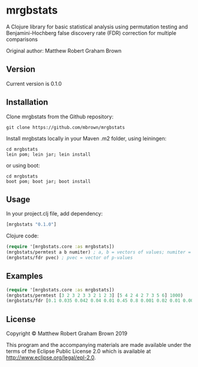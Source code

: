 # mrgbstats

A Clojure library for basic statistical analysis using permutation testing and
Benjamini-Hochberg false discovery rate (FDR) correction for multiple
comparisons

Original author: Matthew Robert Graham Brown


## Version

Current version is 0.1.0


## Installation

Clone mrgbstats from the Github repository:

```
git clone https://github.com/mbrown/mrgbstats
```

Install mrgbstats locally in your Maven .m2 folder, using leiningen:

```
cd mrgbstats
lein pom; lein jar; lein install
```

or using boot:

```
cd mrgbstats
boot pom; boot jar; boot install
```

## Usage

In your project.clj file, add dependency:

```clojure
[mrgbstats "0.1.0"]
```

Clojure code:

```clojure
(require '[mrgbstats.core :as mrgbstats])
(mrgbstats/permtest a b numiter) ; a, b = vectors of values; numiter = integer
(mrgbstats/fdr pvec) ; pvec = vector of p-values
```


## Examples

```clojure
(require '[mrgbstats.core :as mrgbstats])
(mrgbstats/permtest [3 2 3 2 3 3 2 1 2 3] [5 4 2 4 2 7 3 5 6] 1000)
(mrgbstats/fdr [0.1 0.035 0.042 0.04 0.01 0.45 0.8 0.001 0.02 0.01 0.008])
```


## License

Copyright © Matthew Robert Graham Brown 2019

This program and the accompanying materials are made available under the
terms of the Eclipse Public License 2.0 which is available at
http://www.eclipse.org/legal/epl-2.0.


